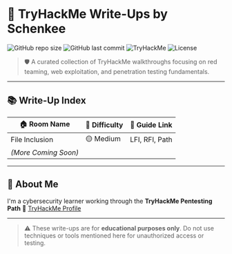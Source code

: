 # 🧠 TryHackMe Write-Ups by Schenkee

![GitHub repo size](https://img.shields.io/github/repo-size/yourusername/tryhackme-writeups)
![GitHub last commit](https://img.shields.io/github/last-commit/yourusername/tryhackme-writeups)
![TryHackMe](https://img.shields.io/badge/TryHackMe-Writeups-red?logo=tryhackme)
![License](https://img.shields.io/badge/license-MIT-blue)

> 🛡️ A curated collection of TryHackMe walkthroughs focusing on red teaming, web exploitation, and penetration testing fundamentals.

---

## 📚 Write-Up Index

| 🏠 Room Name              | 🎯 Difficulty | 📘 Guide Link                        |
|---------------------------|----------------|---------------------------------------|
| File Inclusion            | 🟡 Medium     | LFI, RFI, Path                        | [View Guide](./File%20Inclusion.md)  |
| *(More Coming Soon)*      |               |                                       |                                     |

---

## 👤 About Me

I'm a cybersecurity learner working through the **TryHackMe Pentesting Path**
🔗 [TryHackMe Profile](https://tryhackme.com/p/schenkee)  

---

> ⚠️ These write-ups are for **educational purposes only**. Do not use techniques or tools mentioned here for unauthorized access or testing.

